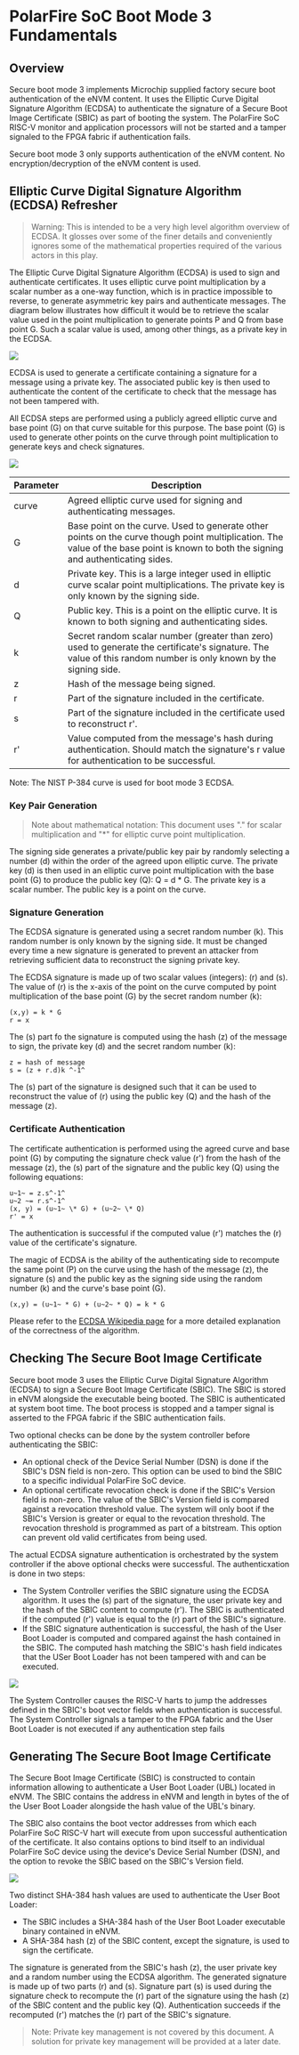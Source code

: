 # PolarFire SoC Boot Mode 3 Fundamentals

## Overview

Secure boot mode 3 implements Microchip supplied factory secure boot authentication of the eNVM content. It uses the Elliptic Curve Digital Signature Algorithm (ECDSA) to authenticate the signature of a Secure Boot Image Certificate (SBIC) as part of booting the system. The PolarFire SoC RISC-V monitor and application processors will not be started and a tamper signaled to the FPGA fabric if authentication fails.

Secure boot mode 3 only supports authentication of the eNVM content. No encryption/decryption of the eNVM content is used.

## Elliptic Curve Digital Signature Algorithm (ECDSA) Refresher

>Warning: This is intended to be a very high level algorithm overview of ECDSA. It glosses over some of the finer details and conveniently ignores some of the mathematical properties required of the various actors in this play.

The Elliptic Curve Digital Signature Algorithm (ECDSA) is used to sign and authenticate certificates. It uses elliptic curve point multiplication by a scalar number as a one-way function, which is in practice impossible to reverse, to generate asymmetric key pairs and authenticate messages.
The diagram below illustrates how difficult it would be to retrieve the scalar value used in the point multiplication to generate points P and Q from base point G. Such a scalar value is used, among other things, as a private key in the ECDSA.

![](./images/curve-points.png)

ECDSA is used to generate a certificate containing a signature for a message using a private key. The associated public key is then used to authenticate the content of the certificate to check that the message has not been tampered with.

All ECDSA steps are performed using a publicly agreed elliptic curve and base point (G) on that curve suitable for this purpose. The base point (G) is used to generate other points on the curve through point multiplication to generate keys and check signatures.

![](./images/Secure-Boot-Mode-3-ECDSA-Overview.png)

| Parameter | Description |
| --- | --- |
| curve | Agreed elliptic curve used for signing and authenticating messages. |
| G| Base point on the curve. Used to generate other points on the curve though point multiplication. The value of the base point is known to both the signing and authenticating sides. |
| d | Private key. This is a large integer used in elliptic curve scalar point multiplications. The private key is only known by the signing side. |
| Q | Public key. This is a point on the elliptic curve. It is known to both signing and authenticating sides. |
| k | Secret random scalar number (greater than zero) used to generate the certificate's signature. The value of this random number is only known by the signing side.|
| z | Hash of the message being signed. |
| r | Part of the signature included in the certificate. |
| s | Part of the signature included in the certificate used to reconstruct r'. |
| r' | Value computed from the message's hash during authentication. Should match the signature's r value for authentication to be successful. |

Note: The NIST P-384 curve is used for boot mode 3 ECDSA.

### Key Pair Generation

>Note about mathematical notation: This document uses "." for scalar multiplication and "*" for elliptic curve point multiplication.

The signing side generates a private/public key pair by randomly selecting a number (d) within the order of the agreed upon elliptic curve. The private key (d) is then used in an elliptic curve point multiplication with the base point (G) to produce the public key (Q): Q = d * G.
The private key is a scalar number. The public key is a point on the curve.

### Signature Generation

The ECDSA signature is generated using a secret random number (k). This random number is only known by the signing side. It must be changed every time a new signature is generated to prevent an attacker from retrieving sufficient data to reconstruct the signing private key.

The ECDSA signature is made up of two scalar values (integers): (r) and (s). The value of (r) is the x-axis of the point on the curve computed by point multiplication of the base point (G) by the secret random number (k):

```text
(x,y) = k * G
r = x
```

The (s) part fo the signature is computed using the hash (z) of the message to sign, the private key (d) and the secret random number (k):

```text
z = hash of message
s = (z + r.d)k ^-1^
```

The (s) part of the signature is designed such that it can be used to reconstruct the value of (r) using the public key (Q) and the hash of the message (z).

### Certificate Authentication

The certificate authentication is performed using the agreed curve and base point (G) by computing the signature check value (r') from the hash of the message (z), the (s) part of the signature and the public key (Q) using the following equations:

```text
u~1~ = z.s^-1^  
u~2 ~= r.s^-1^
(x, y) = (u~1~ \* G) + (u~2~ \* Q)
r' = x
```

The authentication is successful if the computed value (r') matches the (r) value of the certificate's signature.

The magic of ECDSA is the ability of the authenticating side to recompute the same point (P) on the curve using the hash of the message (z), the signature (s) and the public key as the signing side using the random number (k) and the curve's base point (G).

```text
(x,y) = (u~1~ * G) + (u~2~ * Q) = k * G
```

Please refer to the [ECDSA Wikipedia page](https://en.wikipedia.org/wiki/Elliptic_Curve_Digital_Signature_Algorithm) for a more detailed explanation of the correctness of the algorithm.

## Checking The Secure Boot Image Certificate

Secure boot mode 3 uses the Elliptic Curve Digital Signature Algorithm (ECDSA) to sign a Secure Boot Image Certificate (SBIC). The SBIC is stored in eNVM alongside the executable being booted. The SBIC is authenticated at system boot time. The boot process is stopped and a tamper signal is asserted to the FPGA fabric if the SBIC authentication fails.

Two optional checks can be done by the system controller before authenticating the SBIC:

- An optional check of the Device Serial Number (DSN) is done if the SBIC's DSN field is non-zero. This option can be used to bind the SBIC to a specific individual PolarFire SoC device.
- An optional certificate revocation check is done if the SBIC's Version field is non-zero. The value of the SBIC's Version field is compared against a revocation threshold value. The system will only boot if the SBIC's Version is greater or equal to the revocation threshold. The revocation threshold is programmed as part of a bitstream. This option can prevent old valid certificates from being used.

The actual ECDSA signature authentication is orchestrated by the system controller if the above optional checks were successful. The authenticxation is done in two steps:

- The System Controller verifies the SBIC signature using the ECDSA algorithm. It uses the (s) part of the signature, the user private key and the hash of the SBIC content to compute (r'). The SBIC is authenticated if the computed (r') value is equal to the (r) part of the SBIC's signature.
- If the SBIC signature authentication is successful, the hash of the User Boot Loader is computed and compared against the hash contained in the SBIC. The computed hash matching the SBIC's hash field indicates that the USer Boot Loader has not been tampered with and can be executed.

![](./images/Secure-Boot-Mode-3-check.png)

The System Controller causes the RISC-V harts to jump the addresses defined in the SBIC's boot vector fields when authentication is successful. The System Controller signals a tamper to the FPGA fabric and the User Boot Loader is not executed if any authentication step fails

## Generating The Secure Boot Image Certificate

The Secure Boot Image Certificate (SBIC) is constructed to contain information allowing to authenticate a User Boot Loader (UBL) located in eNVM. The SBIC contains the address in eNVM and length in bytes of the of the User Boot Loader alongside the hash value of the UBL's binary.

The SBIC also contains the boot vector addresses from which each PolarFire SoC RISC-V hart will execute from upon successful authentication of the certificate. It also contains options to bind itself to an individual PolarFire SoC device using the device's Device Serial Number (DSN), and the option to revoke the SBIC based on the SBIC's Version field.

![](./images/Secure-Boot-Mode-3-generate.png)

Two distinct SHA-384 hash values are used to authenticate the User Boot Loader:

- The SBIC includes a SHA-384 hash of the User Boot Loader executable binary contained in eNVM.
- A SHA-384 hash (z)  of the SBIC content, except the signature, is used to sign the certificate.

The signature is generated from the SBIC's hash (z), the user private key and a random number using the ECDSA algorithm. The generated signature is made up of two parts (r) and (s). Signature part (s) is used during the signature check to recompute the (r) part of the signature using the hash (z) of the SBIC content and the public key (Q). Authentication succeeds if the recomputed (r') matches the (r) part of the SBIC's signature.

>Note: Private key management is not covered by this document. A solution for private key management will be provided at a later date.



